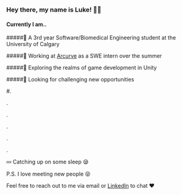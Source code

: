 ### Hey there, my name is Luke! 👋😄

#### Currently I am..
#####💯 A 3rd year Software/Biomedical Engineering student at the University of Calgary

#####🏢 Working at [Arcurve](https://www.arcurve.com/) as a SWE intern over the summer

#####🌄 Exploring the realms of game development in Unity

#####🚀 Looking for challenging new opportunities



#.

.

.

.

.

.

💤 Catching up on some sleep 😪








P.S. I love meeting new people 😝 

Feel free to reach out to me via email or [LinkedIn](https://www.linkedin.com/in/luke-son/) to chat ❤️

<!--
**lukesno/lukesno** is a ✨ _special_ ✨ repository because its `README.md` (this file) appears on your GitHub profile.

Here are some ideas to get you started:

- 🔭 I’m currently working on ...
- 🌱 I’m currently learning ...
- 👯 I’m looking to collaborate on ...
- 🤔 I’m looking for help with ...
- 💬 Ask me about ...
- 📫 How to reach me: ...
- 😄 Pronouns: ...
- ⚡ Fun fact: ...
-->
